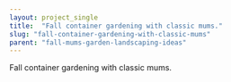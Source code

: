 ```yaml
---
layout: project_single
title:  "Fall container gardening with classic mums."
slug: "fall-container-gardening-with-classic-mums"
parent: "fall-mums-garden-landscaping-ideas"
---
```

Fall container gardening with classic mums.